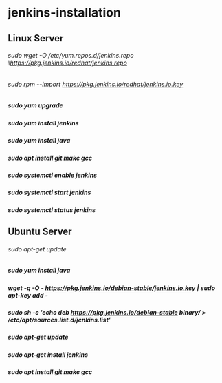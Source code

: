 # jenkins-installation

## Linux Server
###### sudo wget -O /etc/yum.repos.d/jenkins.repo \https://pkg.jenkins.io/redhat/jenkins.repo
###### sudo rpm --import https://pkg.jenkins.io/redhat/jenkins.io.key
##### sudo yum upgrade
##### sudo yum install jenkins
##### sudo yum install java
##### sudo apt install git make gcc 
##### sudo systemctl enable jenkins
##### sudo systemctl start jenkins
##### sudo systemctl status jenkins


## Ubuntu Server
###### sudo apt-get update
#####  sudo yum install java
#####  wget -q -O - https://pkg.jenkins.io/debian-stable/jenkins.io.key | sudo apt-key add -
##### sudo sh -c 'echo deb https://pkg.jenkins.io/debian-stable binary/ > /etc/apt/sources.list.d/jenkins.list'
##### sudo apt-get update
##### sudo apt-get install jenkins
##### sudo apt install git make gcc 
